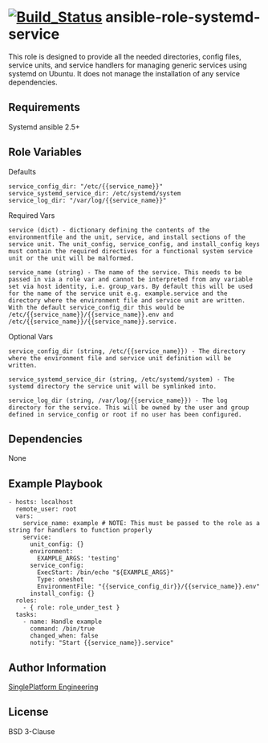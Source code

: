 [![Build_Status](https://travis-ci.org/singleplatform-eng/ansible-role-systemd-service.svg?branch=master)](https://travis-ci.org/singleplatform-eng/ansible-role-systemd-service)
ansible-role-systemd-service
=========

This role is designed to provide all the needed directories, config files, service units, and service handlers for managing generic services using systemd on Ubuntu. It does not manage the installation of any service dependencies.


Requirements 
------------

Systemd
ansible 2.5+

Role Variables
--------------
Defaults
```
service_config_dir: "/etc/{{service_name}}"
service_systemd_service_dir: /etc/systemd/system
service_log_dir: "/var/log/{{service_name}}"
```

Required Vars
```
service (dict) - dictionary defining the contents of the environmentfile and the unit, service, and install sections of the service unit. The unit_config, service_config, and install_config keys must contain the required directives for a functional system service unit or the unit will be malformed. 

service_name (string) - The name of the service. This needs to be passed in via a role var and cannot be interpreted from any variable set via host identity, i.e. group_vars. By default this will be used for the name of the service unit e.g. example.service and the directory where the environment file and service unit are written. With the default service_config_dir this would be /etc/{{service_name}}/{{service_name}}.env and /etc/{{service_name}}/{{service_name}}.service.
```

Optional Vars
```
service_config_dir (string, /etc/{{service_name}}) - The directory where the environment file and service unit definition will be written.

service_systemd_service_dir (string, /etc/systemd/system) - The systemd directory the service unit will be symlinked into.

service_log_dir (string, /var/log/{{service_name}}) - The log directory for the service. This will be owned by the user and group defined in service_config or root if no user has been configured.
```

Dependencies
------------

None

Example Playbook
----------------

```
- hosts: localhost
  remote_user: root
  vars:
    service_name: example # NOTE: This must be passed to the role as a string for handlers to function properly
    service:
      unit_config: {}
      environment:
        EXAMPLE_ARGS: 'testing'
      service_config:
        ExecStart: /bin/echo "${EXAMPLE_ARGS}"
        Type: oneshot
        EnvironmentFile: "{{service_config_dir}}/{{service_name}}.env"
      install_config: {}
  roles:
    - { role: role_under_test }
  tasks:
    - name: Handle example
      command: /bin/true
      changed_when: false
      notify: "Start {{service_name}}.service"
```
Author Information
------------------

[SinglePlatform Engineering](http://engineering.singleplatform.com/)

License
-------

BSD 3-Clause

